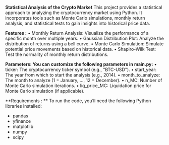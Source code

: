 **Statistical Analysis of the Crypto Market**
This project provides a statistical approach to analyzing the cryptocurrency market using Python. 
It incorporates tools such as Monte Carlo simulations, monthly return analysis, and statistical tests to gain insights into historical price data.

**Features :**
• Monthly Return Analysis: Visualize the performance of a specific month over multiple years.
• Gaussian Distribution Plot: Analyze the distribution of returns using a bell curve.
• Monte Carlo Simulation: Simulate potential price movements based on historical data.
• Shapiro-Wilk Test: Test the normality of monthly return distributions.

**Parameters: You can customize the following parameters in main.py:**
• ticker: The cryptocurrency ticker symbol (e.g., "BTC-USD").
• start_year: The year from which to start the analysis (e.g., 2014).
• month_to_analyze: The month to analyze (1 = January, ..., 12 = December).
• n_MC: Number of Monte Carlo simulation iterations.
• liq_price_MC: Liquidation price for Monte Carlo simulation (if applicable).

**Requirements : **
To run the code, you’ll need the following Python libraries installed:
- pandas
- yfinance
- matplotlib
- numpy
- scipy
